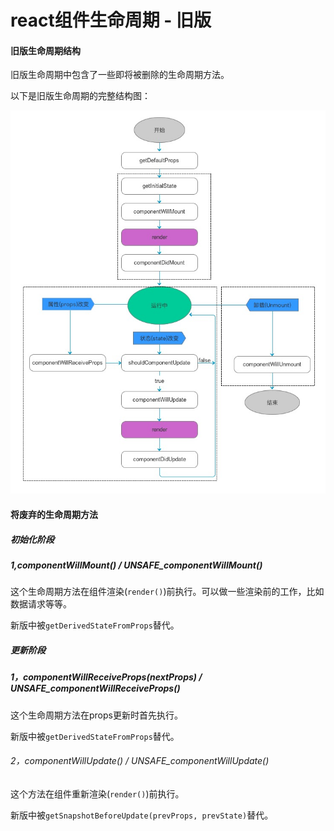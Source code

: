 # react组件生命周期 - 旧版

#### 旧版生命周期结构

旧版生命周期中包含了一些即将被删除的生命周期方法。

以下是旧版生命周期的完整结构图：

![旧版生命周期](../../images/lifecycle.jpg)


#### 将废弃的生命周期方法

##### 初始化阶段

##### 1,componentWillMount() / UNSAFE_componentWillMount()

这个生命周期方法在组件渲染(`render()`)前执行。可以做一些渲染前的工作，比如数据请求等等。  

新版中被`getDerivedStateFromProps`替代。

##### 更新阶段

##### 1，componentWillReceiveProps(nextProps) / UNSAFE_componentWillReceiveProps() 

这个生命周期方法在props更新时首先执行。

新版中被`getDerivedStateFromProps`替代。


###### 2，componentWillUpdate() / UNSAFE_componentWillUpdate()

这个方法在组件重新渲染(`render()`)前执行。

新版中被`getSnapshotBeforeUpdate(prevProps, prevState)`替代。
